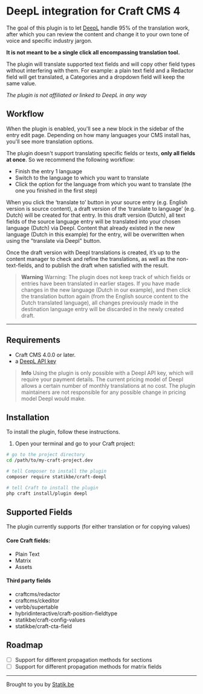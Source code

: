 # DeepL integration for Craft CMS 4 

The goal of this plugin is to let [DeepL](https://www.deepl.com/) handle 95% of the translation work, after which you can review the content and change it to your own tone of voice and specific industry jargon.

__It is not meant to be a single click all encompassing translation tool.__

The plugin will translate supported text fields and will copy other field types without interfering with them. For example:
a plain text field and a Redactor field will get translated, a Categories and a dropdown field will keep the same value.

_The plugin is not affiliated or linked to DeepL in any way_

## Workflow

When the plugin is enabled, you'll see a new block in the sidebar of the entry edit page.
Depending on how many languages your CMS install has, you'll see more translation options.

The plugin doesn't  support translating specific fields or texts, **only all fields at once**. So we recommend the following workflow:
- Finish the entry 1 language
- Switch to the language to which you want to translate
- Click the option for the language from which you want to translate (the one you finished in the first step)

When you click the ‘translate to’ button in your source entry (e.g. English version is source content), a draft version of the ‘translate to language’ (e.g. Dutch) will be created for that entry. 
In this draft version (Dutch), all text fields of the source language entry will be translated into your chosen language (Dutch) via Deepl. Content that already existed in the new language (Dutch in this example) for the entry, will be overwritten when using the "translate via Deepl" button.

Once the draft version with Deepl translations is created, it’s up to the content manager to check and refine the translations, as well as the non-text-fields, and to publish the draft when satisfied with the result.

> **Warning**
> Warning: The plugin does not keep track of which fields or entries have been translated in earlier stages. If you have made changes in the new language (Dutch in our example), and then click the translation button again (from the English source content to the Dutch translated language), all changes previously made in the destination language entry will be discarded in the newly created draft.

---

## Requirements

- Craft CMS 4.0.0 or later.
- a [DeepL API key](https://www.deepl.com/pro-api?cta=header-pro-api/)

> **Info**
> Using the plugin is only possible with a Deepl API key, which will require your payment details. The current pricing model of Deepl allows a certain number of monthly translations at no cost. 
> The plugin maintainers are not responsible for any possible change in pricing model Deepl would make.

## Installation

To install the plugin, follow these instructions.

1. Open your terminal and go to your Craft project:

```bash
# go to the project directory
cd /path/to/my-craft-project.dev

# tell Composer to install the plugin
composer require statikbe/craft-deepl

# tell Craft to install the plugin
php craft install/plugin deepl
```

## Supported Fields
The plugin currently supports (for either translation or for copying values)

#### Core Craft fields:
- Plain Text
- Matrix
- Assets

#### Third party fields
- craftcms/redactor
- craftcms/ckeditor
- verbb/supertable 
- hybridinteractive/craft-position-fieldtype
- statikbe/craft-config-values 
- statikbe/craft-cta-field


## Roadmap

- [ ] Support for different propagation methods for sections
- [ ] Support for different propagation methods for matrix fields

---
Brought to you by [Statik.be](https://www.statik.be)